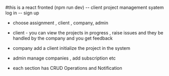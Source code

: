 #this is a react fronted (npm run dev)
-- client project management syatem 
log in
-- sign up 

- choose assignment , client , company, admin

- client - you can view the projects in progress , raise issues and they be handled by the company and you get feedback
- company add a client initialize the project in the system
- admin manage companies , add subscription etc

- each section has CRUD Operations and Notification
